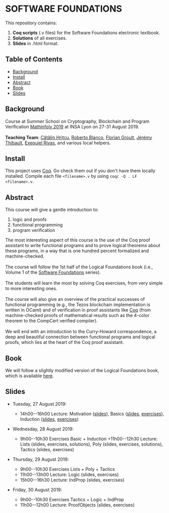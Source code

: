 # SOFTWARE FOUNDATIONS

This repository contains:
1. **Coq scripts** (.v files) for the Software Foundations electronic textbook.
2. **Solutions** of all exercises.
3. **Slides** in .html format.

## Table of Contents

- [Background](#background)
- [Install](#install)
- [Abstract](#abstract)
- [Book](#book)
- [Slides](#slides)

## Background
Course at Summer School on Cryptography, Blockchain and Program Verification [Mathinfoly 2019](http://www.mathinfoly.org/)
at INSA Lyon on 27-31 August 2019. </br></br>
**Teaching Team**: [Cătălin Hriţcu](http://prosecco.gforge.inria.fr/personal/hritcu/), [Roberto Blanco](https://robblanco.github.io/), [Florian Groult](https://github.com/floriangru), [Jérémy Thibault](http://perso.eleves.ens-rennes.fr/people/Jeremy.Thibault/), [Exequiel Rivas](https://dcc.fceia.unr.edu.ar/~erivas/), and various local helpers.

## Install
This project uses [Coq](https://coq.inria.fr/). Go check them out if you don't have them locally installed. Compile each file `<filename>.v` by using `coqc -Q . LF <filename>.v`.

## Abstract
This course will give a gentle introduction to: 
1. logic and proofs
2. functional programming
3. program verification

The most interesting aspect of this course is the use of the Coq proof assistant to write functional programs and to prove
logical theorems about these programs, in a way that is one hundred percent formalized and machine-checked. 
</br></br>
The course will follow the 1st half of the Logical Foundations book (i.e., Volume 1 of the [Software Foundations](https://softwarefoundations.cis.upenn.edu/) series). </br></br>
The students will learn the most by solving Coq exercises, from very simple to more interesting ones. </br></br>
The course will also give an overview of the practical successes of functional programming (e.g., the Tezos blockchain implementation is written in OCaml) and of verification in proof assistants like [Coq](https://coq.inria.fr/) (from machine-checked proofs of mathematical results such as the 4-color theorem to the CompCert verified compiler). </br></br>
We will end with an introduction to the Curry-Howard correspondence, a deep and beautiful connection between functional programs and logical proofs, which lies at the heart of the Coq proof assistant.

## Book
We will follow a slightly modified version of the Logical Foundations book, which is available [here](https://prosecco.gforge.inria.fr/personal/hritcu/teaching/lyon2019/book/lf-current/index.html).

## Slides
- Tuesday, 27 August 2019:
   + 14h00--16h00 Lecture: Motivation ([slides](https://prosecco.gforge.inria.fr/personal/hritcu/teaching/lyon2019/Motivation.pdf)), Basics ([slides](https://prosecco.gforge.inria.fr/personal/hritcu/teaching/lyon2019/slides/Basics.html), [exercises](https://prosecco.gforge.inria.fr/personal/hritcu/teaching/lyon2019/book/lf-current/Basics.v)), Induction ([slides](https://prosecco.gforge.inria.fr/personal/hritcu/teaching/lyon2019/slides/Induction.html), [exercises](https://prosecco.gforge.inria.fr/personal/hritcu/teaching/lyon2019/book/lf-current/Induction.v))

- Wednesday, 28 August 2019:
   + 9h00--10h30 Exercises Basic + Induction
   +11h00--12h30 Lecture: Lists (slides, exercises, solutions), Poly (slides, exercises, solutions), Tactics (slides, exercises)

- Thursday, 29 August 2019:
   + 9h00--10h30 Exercises Lists + Poly + Tactics
   + 11h00--13h00 Lecture: Logic (slides, exercises)
   + 15h00--16h30 Lecture: IndProp (slides, exercises)

- Friday, 30 August 2019:
   + 9h00--10h30 Exercises Tactics + Logic + IndProp
   + 11h00--12h00 Lecture: ProofObjects (slides, exercises)
